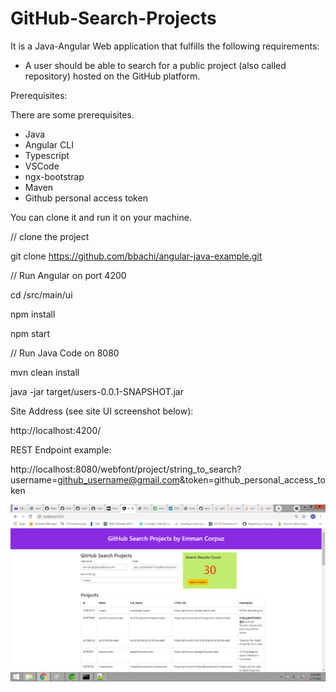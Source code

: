 # GitHub-Search-Projects

It is a Java-Angular Web application that fulfills the
following requirements:

- A user should be able to search for a public project (also called repository) hosted on the
 GitHub platform.
 
Prerequisites:

There are some prerequisites.
- Java
- Angular CLI
- Typescript
- VSCode
- ngx-bootstrap
- Maven
- Github personal access token


You can clone it and run it on your machine.

// clone the project

git clone https://github.com/bbachi/angular-java-example.git

// Run Angular on port 4200

cd /src/main/ui

npm install

npm start

// Run Java Code on 8080

mvn clean install

java -jar target/users-0.0.1-SNAPSHOT.jar


Site Address (see site UI screenshot below):

http://localhost:4200/

REST Endpoint example:

http://localhost:8080/webfont/project/string_to_search?username=github_username@gmail.com&token=github_personal_access_token



![ScreenShot](github_search_projects_screenshot.png)
